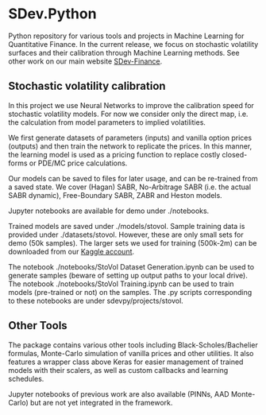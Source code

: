 # SDev.Python

Python repository for various tools and projects in Machine Learning for Quantitative Finance. In the current release,
we focus on stochastic volatility surfaces and their calibration through Machine Learning methods. See other work on our main 
website [SDev-Finance](http://sdev-finance.com/).

## Stochastic volatility calibration

In this project we use Neural Networks to improve the calibration speed for stochastic volatility models. For now
we consider only the direct map, i.e. the calculation from model parameters to implied volatilities.

We first generate datasets of parameters (inputs) and vanilla option prices (outputs) and then train the network to replicate the prices.
In this manner, the learning model is used as a pricing function to replace costly closed-forms or PDE/MC price calculations.

Our models can be saved to files for later usage, and can be re-trained from a saved state. We cover (Hagan) SABR, No-Arbitrage SABR
(i.e. the actual SABR dynamic), Free-Boundary SABR, ZABR and Heston models.

Jupyter notebooks are available for demo under ./notebooks.

Trained models are saved under ./models/stovol. Sample training data is provided under ./datasets/stovol. However, these are only small sets for demo
(50k samples). The larger sets we used for training (500k-2m) can be downloaded from our [Kaggle account](https://www.kaggle.com/sebastiengurrieri/datasets).

The notebook ./notebooks/StoVol Dataset Generation.ipynb can be used to generate samples (beware of setting up output paths to your local drive).
The notebook ./notebooks/StoVol Training.ipynb can be used to train models (pre-trained or not) on the samples. The .py scripts corresponding to these
notebooks are under sdevpy/projects/stovol.

## Other Tools

The package contains various other tools including Black-Scholes/Bachelier formulas, Monte-Carlo simulation of vanilla prices and 
other utilities. It also features a wrapper class above Keras for easier management of trained models with their scalers,
as well as custom callbacks and learning schedules.

Jupyter notebooks of previous work are also available (PINNs, AAD Monte-Carlo) but are not yet integrated in the framework.